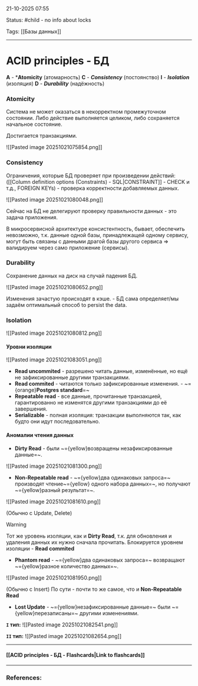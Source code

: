 
21-10-2025 07:55

Status: #child - no info about locks

Tags: [[Базы данных]]

---
# ACID principles - БД


**A** - ***Atomicity** (атомарность)
**C** - ***Consistency*** (постоянство)
**I** - ***Isolation*** (изоляция)
**D** - ***Durability*** (надёжность)


### Atomicity

Система не может оказаться в некорректном промежуточном состоянии. 
Либо действие выполняется целиком, либо сохраняется начальное состояние.

Достигается транзакциями.

![[Pasted image 20251021075854.png]]


### Consistency

Ограничения, которые БД проверяет при произведении действий:
([[Column definition options (Constraints) - SQL|CONSTRAINT]] - CHECK и т.д., FOREIGN KEYs) - проверка корректности добавляемых данных.


![[Pasted image 20251021080048.png]]

Сейчас на БД не делегируют проверку правильности данных - это задача приложения. 

В микросервисной архитектуре консистентность, бывает, обеспечить невозможно, т.к. данные одной базы, принадлежащей одному сервису, могут быть связаны с данными драгой базы другого сервиса => валидируем через само приложение (сервисы).


### Durability

Сохранение данных на диск на случай падения БД.

![[Pasted image 20251021080652.png]]

Изменения зачастую происходят в кэше. - БД сама определяет/мы задаём оптимальный способ to persist the data.


### Isolation

![[Pasted image 20251021080812.png]]

#### Уровни  изоляции

![[Pasted image 20251021083051.png]]

- **Read uncommited** - разрешено читать данные, изменённые, но ещё не зафиксированные другими транзакциями.
- **Read commited** - читаются только зафиксированные изменения. - ~={orange}**Postgres standard**=~
- **Repeatable read** - все данные, прочитанные транзакцией, гарантированно не изменятся другими транзакциями до её завершения.
- **Serializable** - полная изоляция: транзакции выполняются так, как будто они идут последовательно.

#### Аномалии чтения данных

- **Dirty Read** - были ~={yellow}возвращены незафиксированные данные=~.

![[Pasted image 20251021081300.png]]


- **Non-Repeatable read** - ~={yellow}два одинаковых запроса=~ производят чтение~={yellow} одного набора данных=~, но получают ~={yellow}разный результат=~.

![[Pasted image 20251021081610.png]]

(Обычно с Update, Delete)
> [!warning] 
> Тот же уровень изоляции, как и **Dirty Read**, т.к. для обновления и удаления данных их нужно сначала прочитать. Блокируется уровнем изоляции - **Read commited**


- **Phantom read** - ~={yellow}два одинаковых запроса=~ возвращают ~={yellow}разное количество данных=~. 

![[Pasted image 20251021081950.png]]

(Обычно с Insert) По сути - почти то же самое, что и **Non-Repeatable Read**


- **Lost Update** - ~={yellow}незафиксированные данные=~ были ~={yellow}перезаписаны=~ другими изменениями.

**`I` тип:**
![[Pasted image 20251021082541.png]]

**`II` тип:**
![[Pasted image 20251021082654.png]]

----
#### [[ACID principles - БД - Flashcards|Link to flashcards]]



---
### References:

